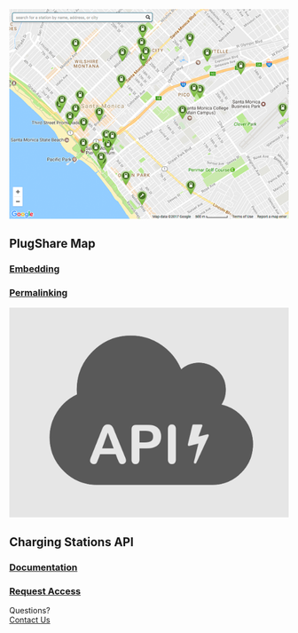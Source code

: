 <div id="index">
  <section id="map">
    <a href="embedding">
      <img src="embed.png">
    </a>
    <h2>PlugShare Map</h2>
    <a href="embedding"><h3>Embedding</h3></a>
    <a href="permalinking"><h3>Permalinking</h3></a>
  </section>
  <section id="api">
    <a href="slate">
      <img src="api.png">
    </a>
    <h2>Charging Stations API</h2>
    <a href="slate"><h3>Documentation</h3></a>
    <a href="request-access"><h3>Request Access</h3></a>
  </section>
  <div id="cta">
    <div class="prompt">
      Questions?
    </div>
    <div class="button">
      <a href="mailto:info@plugshare.com">Contact Us</a>
    </div>
  </div>
</div>